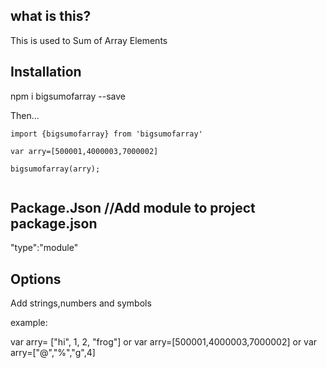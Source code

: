 ## what is this?

This is used to Sum of Array Elements

## Installation

npm i bigsumofarray --save


Then...
```
import {bigsumofarray} from 'bigsumofarray'

var arry=[500001,4000003,7000002]

bigsumofarray(arry);


```

## Package.Json //Add module to project package.json

"type":"module"

## Options

Add strings,numbers and symbols 

example:

var arry= ["hi", 1, 2, "frog"] or var arry=[500001,4000003,7000002] or var arry=["@","%","g",4]




